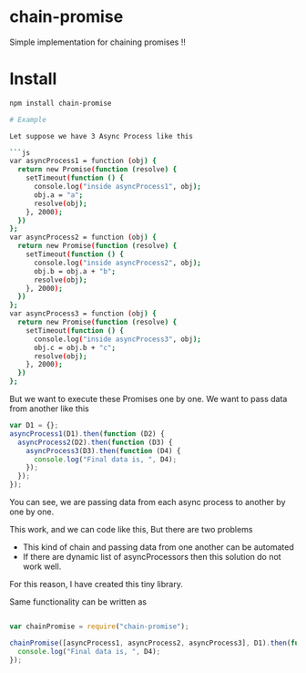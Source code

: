 # chain-promise
Simple implementation for chaining promises !!

# Install

```bash
npm install chain-promise

# Example

Let suppose we have 3 Async Process like this

```js
var asyncProcess1 = function (obj) {
  return new Promise(function (resolve) {
    setTimeout(function () {
      console.log("inside asyncProcess1", obj);
      obj.a = "a";
      resolve(obj);
    }, 2000);
  })
};
var asyncProcess2 = function (obj) {
  return new Promise(function (resolve) {
    setTimeout(function () {
      console.log("inside asyncProcess2", obj);
      obj.b = obj.a + "b";
      resolve(obj);
    }, 2000);
  })
};
var asyncProcess3 = function (obj) {
  return new Promise(function (resolve) {
    setTimeout(function () {
      console.log("inside asyncProcess3", obj);
      obj.c = obj.b + "c";
      resolve(obj);
    }, 2000);
  })
};
```

But we want to execute these Promises one by one. We want to pass data from another like this

```js
var D1 = {};
asyncProcess1(D1).then(function (D2) {
  asyncProcess2(D2).then(function (D3) {
    asyncProcess3(D3).then(function (D4) {
      console.log("Final data is, ", D4);
    });
  });
});
```
You can see, we are passing data from each async process to another by one by one.

This work, and we can code like this, But there are two problems

* This kind of chain and passing data from one another can be automated
* If there are dynamic list of asyncProcessors then this solution do not work well.
 
For this reason, I have created this tiny library.

Same functionality can be written as 

```js

var chainPromise = require("chain-promise");

chainPromise([asyncProcess1, asyncProcess2, asyncProcess3], D1).then(function (D4) {
  console.log("Final data is, ", D4);
});
```

 

